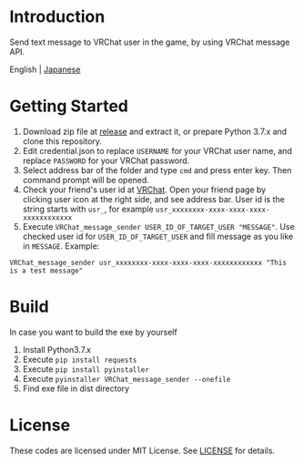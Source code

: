 # Introduction 
Send text message to VRChat user in the game, by using VRChat message API.

English | [Japanese](https://github.com/sunasaji/VRChat_message_sender/blob/master/README-ja.md)

# Getting Started
1. Download zip file at [release](https://github.com/sunasaji/VRChat_message_sender/releases) and extract it, or prepare Python 3.7.x and clone this repository.
2. Edit credential.json to replace `USERNAME` for your VRChat user name, and replace `PASSWORD` for your VRChat password.
3. Select address bar of the folder and type `cmd` and press enter key. Then command prompt will be opened.
4. Check your friend's user id at [VRChat](https://vrchat.net). Open your friend page by clicking user icon at the right side, and see address bar. User id is the string starts with `usr_`, for example `usr_xxxxxxxx-xxxx-xxxx-xxxx-xxxxxxxxxxxx`
5. Execute `VRChat_message_sender USER_ID_OF_TARGET_USER "MESSAGE"`. Use checked user id for `USER_ID_OF_TARGET_USER` and fill message as you like in `MESSAGE`. Example:
```
VRChat_message_sender usr_xxxxxxxx-xxxx-xxxx-xxxx-xxxxxxxxxxxx "This is a test message"
```

# Build
In case you want to build the exe by yourself

1. Install Python3.7.x
2. Execute `pip install requests`
3. Execute `pip install pyinstaller`
4. Execute `pyinstaller VRChat_message_sender --onefile`
5. Find exe file in dist directory

# License
These codes are licensed under MIT License. See [LICENSE](https://github.com/sunasaji/VRChat_message_sender/blob/master/LICENSE) for details.
